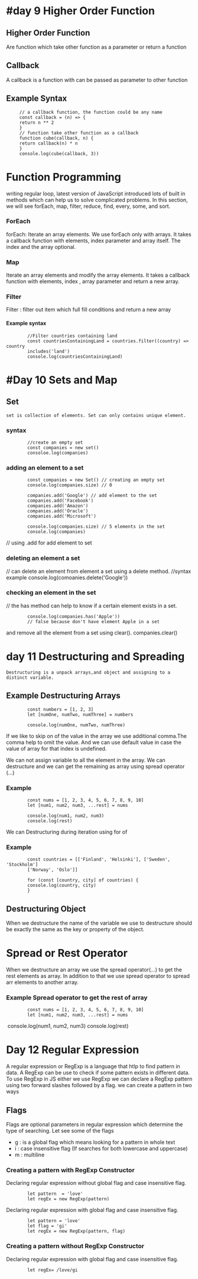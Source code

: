 
# #day 9 Higher Order Function

## Higher Order Function

Are function which take other function as a parameter or return a function

## Callback

A callback is a function with can be passed as parameter to other function

## Example Syntax

         // a callback function, the function could be any name
         const callback = (n) => {
         return n ** 2
         }
         // function take other function as a callback
         function cube(callback, n) {
         return callback(n) * n
         }
         console.log(cube(callback, 3))

# Function Programming

writing regular loop, latest version of JavaScript introduced lots of built in methods which can help us to solve complicated problems. In this section, we will see forEach, map, filter, reduce, find, every, some, and sort.

### ForEach

forEach: Iterate an array elements. We use forEach only with arrays. It takes a callback function with elements,
index parameter and array itself. The index and the array optional.

### Map

Iterate an array elements and modify the array elements. It takes a callback function with elements, index , array parameter and return a new array.

### Filter 

Filter : filter out item which full fill conditions and return a new array

#### Example syntax 
            //Filter countries containing land 
            const countriesContainingLand = countries.filter((country) => country
            includes('land')
            console.log(countriesContainingLand)


# #Day 10 Sets and Map
## Set
    set is collection of elements. Set can only contains unique element.
    
    
### syntax 
            //create an empty set 
            const companies = new set()
            consoloe.log(companies)

### adding an element to a set
            const companies = new Set() // creating an empty set
            console.log(companies.size) // 0

            companies.add('Google') // add element to the set
            companies.add('Facebook')
            companies.add('Amazon')
            companies.add('Oracle')
            companies.add('Microsoft')

            console.log(companies.size) // 5 elements in the set
            console.log(companies)

// using .add for add element to set
### deleting an element a set 
 // can delete an element from element a set using a delete method.
            //syntax example 
            console.log(comoanies.delete('Google'))

### checking an element in the set 
// the has method can help to know if a certain element exists in a set.
            
            console.log(companies.has('Apple')) 
            // false because don't have element Apple in a set
            
and remove all the element from a set using clear().
            companies.clear()


# day 11 Destructuring and Spreading
    Destructuring is a unpack arrays,and object and assigning to a distinct variable.

## Example Destructuring Arrays
            const numbers = [1, 2, 3]
            let [numOne, numTwo, numThree] = numbers

            console.log(numOne, numTwo, numThree)


If we like to skip on of the value in the array we use additional comma.The comma help to omit the value. And we can use default value in case the value of array for that index is undefined.

We can not assign variable to all the element in the array. We can destructure  and we can get the remaining as array using spread operator (...)
### Example 
            const nums = [1, 2, 3, 4, 5, 6, 7, 8, 9, 10]
            let [num1, num2, num3, ...rest] = nums

            console.log(num1, num2, num3)
            console.log(rest)

We can Destructuring during iteration using for of
### Example 
            const countries = [['Finland', 'Helsinki'], ['Sweden', 'Stockholm']
            ['Norway', 'Oslo']]

            for (const [country, city] of countries) {
            console.log(country, city)
            }

## Destructuring Object
When we destructure the name of the variable we use to destructure should be exactly the same as the key or property of the object.

# Spread or Rest Operator
When we destructure an array we use the spread operator(...) to get the rest elements as array. In addition to that we use spread operator to spread arr elements to another array.
### Example Spread operator to get the rest of array 
            const nums = [1, 2, 3, 4, 5, 6, 7, 8, 9, 10]
            let [num1, num2, num3, ...rest] = nums
​
            console.log(num1, num2, num3)
            console.log(rest)



# Day 12 Regular Expression 

A regular expression or RegExp is a language that htlp to find pattern in data. A RegExp can be use to check if some pattern exists in different data. To use RegExp in JS either we use RegExp we can declare a RegExp pattern using two forward slashes followed by a flag. we can create a pattern in two ways

## Flags
Flags are optional parameters in regular expression which determine the type of searching. Let see some of the flags
- g : is a global flag which means looking for a pattern in whole text
- i : case insensitive flag (If searches for both lowercase and uppercase)
- m : multiline

### Creating a pattern with RegExp Constructor 
Declaring regular expression without global flag and case insensitive flag.

            let pattern  = 'love'
            let regEx = new RegExp(pattern)

Declaring regular expression with global flag and case insensitive flag.

            let pattern = 'love'
            let flag = 'gi'
            let regEx = new RegExp(pattern, flag)

### Creating a pattern without RegExp Constructor
Declaring regular expression with global flag and case insensitive flag.

            let regEx= /love/gi
